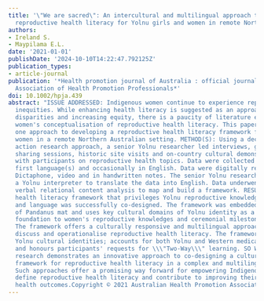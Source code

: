 ```yaml
---
title: '\"We are sacred\": An intercultural and multilingual approach to understanding
  reproductive health literacy for Yolnu girls and women in remote Northern Australia'
authors:
- Ireland S.
- Maypilama E.L.
date: '2021-01-01'
publishDate: '2024-10-10T14:22:47.792125Z'
publication_types:
- article-journal
publication: '*Health promotion journal of Australia : official journal of Australian
  Association of Health Promotion Professionals*'
doi: 10.1002/hpja.439
abstract: "ISSUE ADDRESSED: Indigenous women continue to experience reproductive health
  inequities. While enhancing health literacy is suggested as an approach for reducing
  disparities and increasing equity, there is a paucity of literature exploring Indigenous
  women's conceptualisation of reproductive health literacy. This paper demonstrates
  one approach to developing a reproductive health literacy framework for Yolnu (Indigenous)
  women in a remote Northern Australian setting. METHOD(S): Using a decolonising participatory
  action research approach, a senior Yolnu researcher led interviews, group story
  sharing sessions, historic site visits and on-country cultural demonstration sessions
  with participants on reproductive health topics. Data were collected in the participants'
  first language(s) and occasionally in English. Data were digitally recorded on camera,
  Dictaphone, video and in handwritten notes. The senior Yolnu researcher worked with
  a Yolnu interpreter to translate the data into English. Data underwent a progressive
  verbal relational content analysis to map and build a framework. RESULT(S): A reproductive
  health literacy framework that privileges Yolnu reproductive knowledge, practices
  and language was successfully co-designed. The framework was embedded in the metaphor
  of Pandanus mat and uses key cultural domains of Yolnu identity as a connecting
  foundation to women's reproductive knowledges and ceremonial milestones. CONCLUSION(S):
  The framework offers a culturally responsive and multilingual approach to sensitively
  discuss and operationalise reproductive health literacy. The framework empowers
  Yolnu cultural identities; accounts for both Yolnu and Western medical knowledges;
  and honours participants' requests for \\\"Two-Way\\\" learning. SO WHAT?: This
  research demonstrates an innovative approach to co-designing a culturally responsive
  framework for reproductive health literacy in a complex and multilingual context.
  Such approaches offer a promising way forward for empowering Indigenous women to
  define reproductive health literacy and contribute to improving their reproductive
  health outcomes.Copyright © 2021 Australian Health Promotion Association."
---
```

